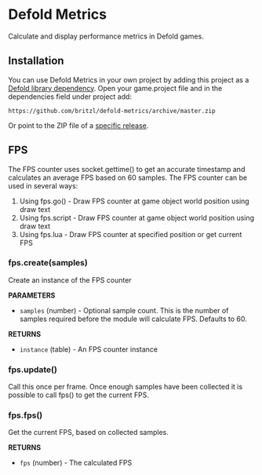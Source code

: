 # Defold Metrics
Calculate and display performance metrics in Defold games.


## Installation
You can use Defold Metrics in your own project by adding this project as a [Defold library dependency](http://www.defold.com/manuals/libraries/). Open your game.project file and in the dependencies field under project add:

	https://github.com/britzl/defold-metrics/archive/master.zip

Or point to the ZIP file of a [specific release](https://github.com/britzl/defold-metrics/releases).


## FPS
The FPS counter uses socket.gettime() to get an accurate timestamp and calculates an average FPS based on 60 samples. The FPS counter can be used in several ways:

1. Using fps.go() - Draw FPS counter at game object world position using draw text
2. Using fps.script - Draw FPS counter at game object world position using draw text
3. Using fps.lua - Draw FPS counter at specified position or get current FPS


### fps.create(samples)
Create an instance of the FPS counter

**PARAMETERS**
* `samples` (number) - Optional sample count. This is the number of samples required before the module will calculate FPS. Defaults to 60.

**RETURNS**
* `instance` (table) - An FPS counter instance


### fps.update()
Call this once per frame. Once enough samples have been collected it is possible to call fps() to get the current FPS.


### fps.fps()
Get the current FPS, based on collected samples.

**RETURNS**
* `fps` (number) - The calculated FPS
